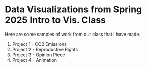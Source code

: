 # Data Visualizations from Spring 2025 Intro to Vis. Class

Here are some samples of work from our class that I have made.

1) Project 1 - CO2 Emissions
2) Project 2 - Reproductive Rights
3) Project 3 - Opinion Piece
4) Project 4 - Animation
